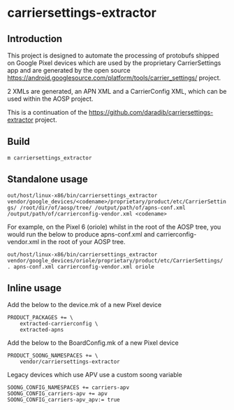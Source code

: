# carriersettings-extractor

## Introduction

This project is designed to automate the processing of protobufs shipped on Google Pixel
devices which are used by the proprietary CarrierSettings app and are generated by the
open source https://android.googlesource.com/platform/tools/carrier_settings/ project.

2 XMLs are generated, an APN XML and a CarrierConfig XML, which can be used within the AOSP
project.

This is a continuation of the https://github.com/daradib/carriersettings-extractor project.

## Build

```m carriersettings_extractor```


## Standalone usage

```out/host/linux-x86/bin/carriersettings_extractor vendor/google_devices/<codename>/proprietary/product/etc/CarrierSettings/ /root/dir/of/aosp/tree/ /output/path/of/apns-conf.xml /output/path/of/carrierconfig-vendor.xml <codename>```

For example, on the Pixel 6 (oriole) whilst in the root of the AOSP tree, you would run the below to produce apns-conf.xml and carrierconfig-vendor.xml in the root of your AOSP tree.

```out/host/linux-x86/bin/carriersettings_extractor vendor/google_devices/oriole/proprietary/product/etc/CarrierSettings/ . apns-conf.xml carrierconfig-vendor.xml oriole```

## Inline usage

Add the below to the device.mk of a new Pixel device

```
PRODUCT_PACKAGES += \
    extracted-carrierconfig \
    extracted-apns
```

Add the below to the BoardConfig.mk of a new Pixel device

```
PRODUCT_SOONG_NAMESPACES += \
	vendor/carriersettings-extractor
```

Legacy devices which use APV use a custom soong variable

```
SOONG_CONFIG_NAMESPACES += carriers-apv
SOONG_CONFIG_carriers-apv += apv
SOONG_CONFIG_carriers-apv_apv:= true
```
